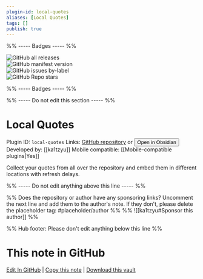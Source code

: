 ```yaml
---
plugin-id: local-quotes
aliases: [Local Quotes]
tags: []
publish: true
---
```


%% ----- Badges ----- %%

![GitHub all releases](https://img.shields.io/github/downloads/ka1tzyu/local-quotes/total?color=573E7A&logo=github&style=for-the-badge)  
![GitHub manifest version](https://img.shields.io/github/manifest-json/v/ka1tzyu/local-quotes?color=573E7A&logo=github&style=for-the-badge)  
![GitHub issues by-label](https://img.shields.io/github/issues/ka1tzyu/local-quotes/help%20wanted?color=573E7A&logo=github&style=for-the-badge)  
![GitHub Repo stars](https://img.shields.io/github/stars/ka1tzyu/local-quotes?color=573E7A&logo=github&style=for-the-badge)

%% ----- Badges ----- %%

%% ----- Do not edit this section ----- %%

# Local Quotes

Plugin ID: `local-quotes`
Links: [GitHub repository](https://github.com/ka1tzyu/local-quotes) or [<button id=HH>Open in Obsidian</button>](obsidian://show-plugin?id=local-quotes)
Developed by: [[ka1tzyu]]
Mobile compatible: [[Mobile-compatible plugins|Yes]]

Collect your quotes from all over the repository and embed them in different locations with refresh delays.

%% ----- Do not edit anything above this line ----- %%

%% Does the repository or author have any sponsoring links? Uncomment the next line and add them to the author's note. If they don't, please delete the placeholder tag: #placeholder/author %%
%% ![[ka1tzyu#Sponsor this author]] %%

%% Hub footer: Please don't edit anything below this line %%

# This note in GitHub

<span class="git-footer">[Edit In GitHub](https://github.dev/obsidian-community/obsidian-hub/blob/main/02%20-%20Community%20Expansions/02.05%20All%20Community%20Expansions/Plugins/local-quotes.md "git-hub-edit-note") | [Copy this note](https://raw.githubusercontent.com/obsidian-community/obsidian-hub/main/02%20-%20Community%20Expansions/02.05%20All%20Community%20Expansions/Plugins/local-quotes.md "git-hub-copy-note") | [Download this vault](https://github.com/obsidian-community/obsidian-hub/archive/refs/heads/main.zip "git-hub-download-vault") </span>
